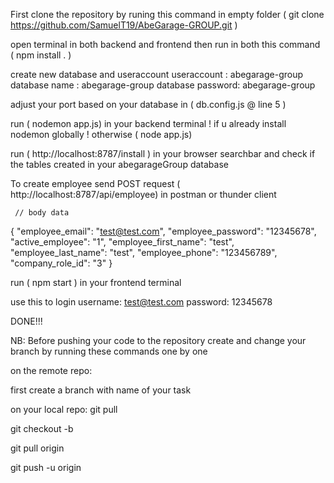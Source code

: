 First clone the repository by runing this command in empty folder ( git clone https://github.com/SamuelT19/AbeGarage-GROUP.git )

open terminal in both backend and frontend then run in both this command ( npm install . )

create new database and useraccount
useraccount : abegarage-group
database name : abegarage-group
database password: abegarage-group

adjust your port based on your database in ( db.config.js @ line 5 )

run ( nodemon app.js) in your backend terminal ! if u already install nodemon globally ! otherwise ( node app.js)

run ( http://localhost:8787/install ) in your browser searchbar and check if the tables created in your abegarageGroup database

To create employee send POST request ( http://localhost:8787/api/employee) in postman or thunder client

     // body data

{ "employee_email": "test@test.com",
"employee_password": "12345678",
"active_employee": "1",
"employee_first_name": "test",
"employee_last_name": "test",
"employee_phone": "123456789",
"company_role_id": "3" }

run ( npm start ) in your frontend terminal

use this to login
username: test@test.com
password: 12345678

DONE!!!

NB: Before pushing your code to the repository create and change your branch by running these commands one by one

on the remote repo:

first create a branch with name of your task <your-branch>

on your local repo:
git pull

git checkout -b <your-branch>

git pull origin <your-branch>

git push -u origin <your-branch>

